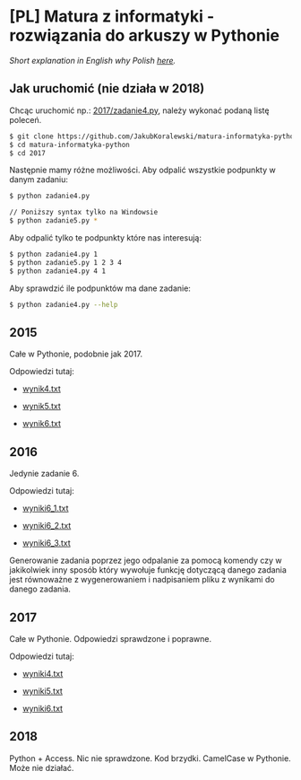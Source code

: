 # [PL] Matura z informatyki - rozwiązania do arkuszy w Pythonie

*Short explanation in English why Polish [here](README.en.md).*

## Jak uruchomić (nie działa w 2018)

Chcąc uruchomić np.: [2017/zadanie4.py](2017/zadanie4.py), należy wykonać podaną listę poleceń.

```bash
$ git clone https://github.com/JakubKoralewski/matura-informatyka-python.git
$ cd matura-informatyka-python
$ cd 2017
```

Następnie mamy różne możliwości. Aby odpalić wszystkie podpunkty w danym zadaniu:

```bash
$ python zadanie4.py

// Poniższy syntax tylko na Windowsie
$ python zadanie5.py *
```

Aby odpalić tylko te podpunkty które nas interesują:

```bash
$ python zadanie4.py 1
$ python zadanie5.py 1 2 3 4
$ python zadanie4.py 4 1
```

Aby sprawdzić ile podpunktów ma dane zadanie:

```bash
$ python zadanie4.py --help
```

## 2015

Całe w Pythonie, podobnie jak 2017.

Odpowiedzi tutaj:

- [wynik4.txt](2015/wynik4.txt)

- [wynik5.txt](2015/wynik5.txt)

- [wynik6.txt](2015/wynik6.txt)

## 2016

Jedynie zadanie 6. 

Odpowiedzi tutaj:

- [wyniki6_1.txt](2016/wyniki_6_1.txt)

- [wyniki6_2.txt](2016/wyniki_6_2.txt)

- [wyniki6_3.txt](2016/wyniki_6_3.txt)

Generowanie zadania poprzez jego odpalanie za pomocą komendy czy w jakikolwiek 
inny sposób który wywołuje funkcję dotyczącą danego zadania jest równoważne z 
wygenerowaniem i nadpisaniem pliku z wynikami do danego zadania.

## 2017

Całe w Pythonie. Odpowiedzi sprawdzone i poprawne.

Odpowiedzi tutaj:

- [wyniki4.txt](2017/wyniki4.txt)

- [wyniki5.txt](2017/wyniki5.txt)

- [wyniki6.txt](2017/wyniki6.txt)


## 2018

Python + Access. Nic nie sprawdzone. Kod brzydki. CamelCase w Pythonie. Może nie działać.

